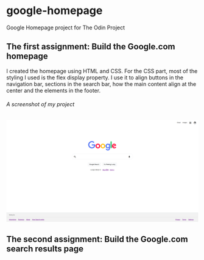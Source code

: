 # google-homepage
Google Homepage project for The Odin Project

## The first assignment: Build the Google.com homepage
I created the homepage using HTML and CSS. For the CSS part, most of the styling I used is the flex display property.
I use it to align buttons in the navigation bar, sections in the search bar, how the main content align at the center and the elements in the footer.
###### A screenshot of my project
![alt text](https://github.com/Ganthology/google-homepage/blob/main/homepage.png?raw=true)

## The second assignment: Build the Google.com search results page
